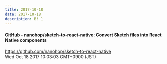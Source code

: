 ```yaml
---
title: 2017-10-18
date: 2017-10-18
description: B! 1
---
```


#### GitHub - nanohop/sketch-to-react-native: Convert Sketch files into React Native components
https://github.com/nanohop/sketch-to-react-native<br>
Wed Oct 18 2017 10:03:03 GMT+0900 (JST)<br>



